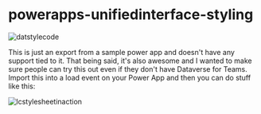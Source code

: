 # powerapps-unifiedinterface-styling

![datstylecode](https://user-images.githubusercontent.com/16350948/109512034-ab5faf80-7a71-11eb-84ae-1df65be788d0.jpg)

This is just an export from a sample power app and doesn't have any support tied to it.  That being said, it's also awesome and I wanted to make sure people can try this out even if they don't have Dataverse for Teams. Import this into a load event on your Power App and then you can do stuff like this:

![lcstylesheetinaction](https://user-images.githubusercontent.com/16350948/109513399-0e057b00-7a73-11eb-8ecb-ada364c63a06.jpg)

